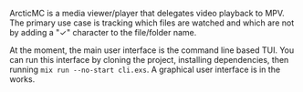 ArcticMC is a media viewer/player that delegates video playback to MPV. The
primary use case is tracking which files are watched and which are not by
adding a "✓" character to the file/folder name.

At the moment, the main user interface is the command line based TUI. You can
run this interface by cloning the project, installing dependencies, then
running `mix run --no-start cli.exs`. A graphical user interface is in the
works.
